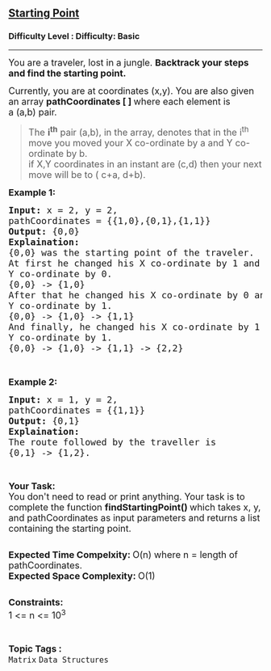 <h2><a href="https://www.geeksforgeeks.org/problems/starting-point0909/1?page=1&category=Matrix&sortBy=difficulty">Starting Point</a></h2><h3>Difficulty Level : Difficulty: Basic</h3><hr><div class="problems_problem_content__Xm_eO"><p><span style="font-size:18px">You are a traveler, lost in a jungle. <strong>Backtrack your steps and find the starting point. </strong></span></p>

<p><span style="font-size:18px">Currently, you are at coordinates (x,y). You are also given an array <strong>pathCoordinates [ ] </strong>where&nbsp;each element is a&nbsp;(a,b)&nbsp;pair. </span></p>

<blockquote>
<p><span style="font-size:18px">The <strong>i<sup>th</sup></strong>&nbsp;pair&nbsp;(a,b), in the array, denotes&nbsp;that in the i<sup>th</sup> move you moved your X co-ordinate by a and Y co-ordinate by b.&nbsp;<br>
if X,Y coordinates in an instant are (c,d)&nbsp;then your next move will be to&nbsp;(&nbsp;c+a,&nbsp;d+b).&nbsp;</span></p>
</blockquote>

<p><span style="font-size:18px"><strong>Example 1:</strong></span></p>

<pre><span style="font-size:18px"><strong>Input: </strong>x = 2, y = 2, 
pathCoordinates = {{1,0},{0,1},{1,1}}
<strong>Output: </strong>{0,0}
<strong>Explaination:</strong>
{0,0} was the starting point of the traveler.
At first he changed his X co-ordinate by 1 and
Y co-ordinate by 0.
{0,0} -&gt; {1,0}
After that he changed his X co-ordinate by 0 and
Y co-ordinate by 1.
{0,0} -&gt; {1,0} -&gt; {1,1}
And finally, he changed his X co-ordinate by 1 and
Y co-ordinate by 1.
{0,0} -&gt; {1,0} -&gt; {1,1} -&gt; {2,2}
</span>

</pre>

<p><span style="font-size:18px"><strong>Example 2:</strong></span></p>

<pre><span style="font-size:18px"><strong>Input: </strong>x = 1, y = 2,
pathCoordinates = {{1,1}}
<strong>Output: </strong>{0,1}
<strong>Explaination:</strong>
The route followed by the traveller is
{0,1} -&gt; {1,2}.</span>
</pre>

<p>&nbsp;</p>

<p><span style="font-size:18px"><strong>Your Task:</strong><br>
You don't need to read or print anything. Your task is to complete the function&nbsp;<strong>findStartingPoint()&nbsp;</strong>which takes x, y, and pathCoordinates as input parameters and returns a list containing the starting point.</span><br>
&nbsp;</p>

<p><span style="font-size:18px"><strong>Expected Time Compelxity:&nbsp;</strong>O(n) where n = length of pathCoordinates.<br>
<strong>Expected Space Complexity:&nbsp;</strong>O(1)</span><br>
&nbsp;</p>

<p><span style="font-size:18px"><strong>Constraints:</strong><br>
1 &lt;= n &lt;= 10<sup>3</sup></span></p>
</div><br><p><span style=font-size:18px><strong>Topic Tags : </strong><br><code>Matrix</code>&nbsp;<code>Data Structures</code>&nbsp;